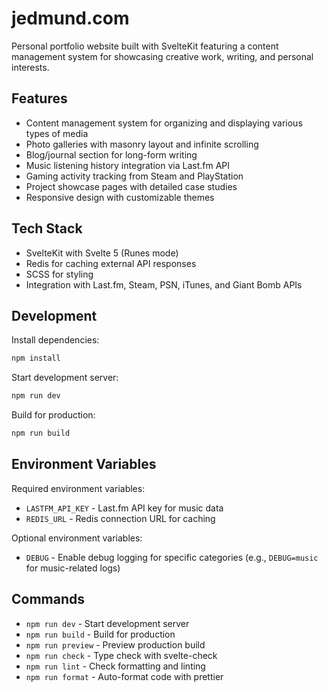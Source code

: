 # jedmund.com

Personal portfolio website built with SvelteKit featuring a content management system for showcasing creative work, writing, and personal interests.

## Features

- Content management system for organizing and displaying various types of media
- Photo galleries with masonry layout and infinite scrolling
- Blog/journal section for long-form writing
- Music listening history integration via Last.fm API
- Gaming activity tracking from Steam and PlayStation
- Project showcase pages with detailed case studies
- Responsive design with customizable themes

## Tech Stack

- SvelteKit with Svelte 5 (Runes mode)
- Redis for caching external API responses
- SCSS for styling
- Integration with Last.fm, Steam, PSN, iTunes, and Giant Bomb APIs

## Development

Install dependencies:
```bash
npm install
```

Start development server:
```bash
npm run dev
```

Build for production:
```bash
npm run build
```

## Environment Variables

Required environment variables:
- `LASTFM_API_KEY` - Last.fm API key for music data
- `REDIS_URL` - Redis connection URL for caching

Optional environment variables:
- `DEBUG` - Enable debug logging for specific categories (e.g., `DEBUG=music` for music-related logs)

## Commands

- `npm run dev` - Start development server
- `npm run build` - Build for production
- `npm run preview` - Preview production build
- `npm run check` - Type check with svelte-check
- `npm run lint` - Check formatting and linting
- `npm run format` - Auto-format code with prettier